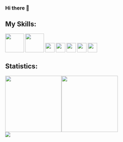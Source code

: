 ### Hi there 👋

<!--
**YgorSS4321/YgorSS4321** is a ✨ _special_ ✨ repository because its `README.md` (this file) appears on your GitHub profile.

Here are some ideas to get you started:

- 🔭 I’m currently working on ...
- 🌱 I’m currently learning ...
- 👯 I’m looking to collaborate on ...
- 🤔 I’m looking for help with ...
- 💬 Ask me about ...
- 📫 How to reach me: ...
- 😄 Pronouns: ...
- ⚡ Fun fact: ...
-->



## My Skills:
<img src="https://skillicons.dev/icons?i=c,cs,py,java,dart&perline=4" height="60rem">

<img src="https://skillicons.dev/icons?i=mysql,sqlite,mongodb,prisma,maven,gradle&perline=4" height="60rem">

<img src="https://skillicons.dev/icons?i=linux,git,replit&perline=4" height="30rem">

<img src="https://skillicons.dev/icons?i=html,css,js,ts&perline=4" height="30rem">

<img src="https://skillicons.dev/icons?i=flutter&perline=4" height="30rem">

<img src="https://skillicons.dev/icons?i=nodejs,express,pug&perline=4" height="30rem">



<img src="https://skillicons.dev/icons?i=rust,angular&perline=4" height="30rem">



## Statistics:
<div style="display: flex; flex-direction: row;"> 
  <img height="180em" src="https://github-readme-stats.vercel.app/api/top-langs/?username=YgorSS4321&layout=compact&langs_count=7&theme=nightowl"/>

  <img height="180em" src="https://github-readme-stats.vercel.app/api?username=YgorSS4321&show_icons=true&theme=nightowl&include_all_commits=true&count_private=true"/>

  
</div>

<img src="https://github-profile-trophy.vercel.app/?username=YgorSS4321&theme=darkhub&margin-w=9&hide_border=true">








